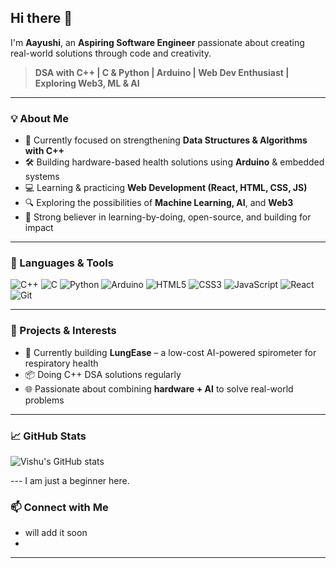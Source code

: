 ## Hi there 👋

I'm **Aayushi**, an **Aspiring Software Engineer** passionate about creating real-world solutions through code and creativity.

> **DSA with C++ | C & Python | Arduino | Web Dev Enthusiast | Exploring Web3, ML & AI**

---

### 💡 About Me

- 🌱 Currently focused on strengthening **Data Structures & Algorithms with C++**
- 🛠 Building hardware-based health solutions using **Arduino** & embedded systems
- 💻 Learning & practicing **Web Development (React, HTML, CSS, JS)**
- 🔍 Exploring the possibilities of **Machine Learning, AI**, and **Web3**
- 🧠 Strong believer in learning-by-doing, open-source, and building for impact

---

### 🧰 Languages & Tools

![C++](https://img.shields.io/badge/C++-00599C?style=flat&logo=cplusplus)
![C](https://img.shields.io/badge/C-555555?style=flat&logo=c)
![Python](https://img.shields.io/badge/Python-3776AB?style=flat&logo=python)
![Arduino](https://img.shields.io/badge/Arduino-00979D?style=flat&logo=arduino)
![HTML5](https://img.shields.io/badge/HTML5-E34F26?style=flat&logo=html5)
![CSS3](https://img.shields.io/badge/CSS3-1572B6?style=flat&logo=css3)
![JavaScript](https://img.shields.io/badge/JavaScript-F7DF1E?style=flat&logo=javascript)
![React](https://img.shields.io/badge/React-20232A?style=flat&logo=react)
![Git](https://img.shields.io/badge/Git-F05032?style=flat&logo=git)

---

### 🔭 Projects & Interests

- 🚀 Currently building **LungEase** – a low-cost AI-powered spirometer for respiratory health
- 📦 Doing C++ DSA solutions regularly
- 🌐 Passionate about combining **hardware + AI** to solve real-world problems

---

### 📈 GitHub Stats

![Vishu's GitHub stats](https://github-readme-stats.vercel.app/api?username=vishu-verse&show_icons=true&theme=radical)

--- I am just a beginner here.

### 📫 Connect with Me

- will add it soon
-

---

<!--
**vishu-verse/vishu-verse** is a ✨ _special_ ✨ repository because its `README.md` (this file) appears on your GitHub profile.
-->
